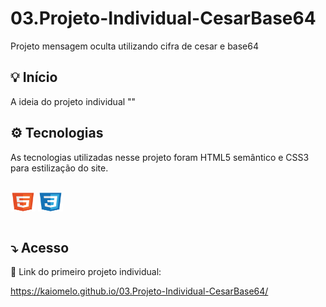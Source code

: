 # 03.Projeto-Individual-CesarBase64
 Projeto mensagem oculta utilizando cifra de cesar e base64

## 💡 Início 

A ideia do projeto individual "" 

## ⚙ Tecnologias

As tecnologias utilizadas nesse projeto foram HTML5 semântico e CSS3 para estilização do site.
<div style="display: inline_block"><br>
<img align="center" alt="Will-HTML" height="30" width="40" src="https://raw.githubusercontent.com/devicons/devicon/master/icons/html5/html5-original.svg">
<img align="center" alt="Will-CSS" height="30" width="40" src="https://raw.githubusercontent.com/devicons/devicon/master/icons/css3/css3-original.svg">
</div><br>

## ⤵ Acesso

📌 Link do primeiro projeto individual:

https://kaiomelo.github.io/03.Projeto-Individual-CesarBase64/
